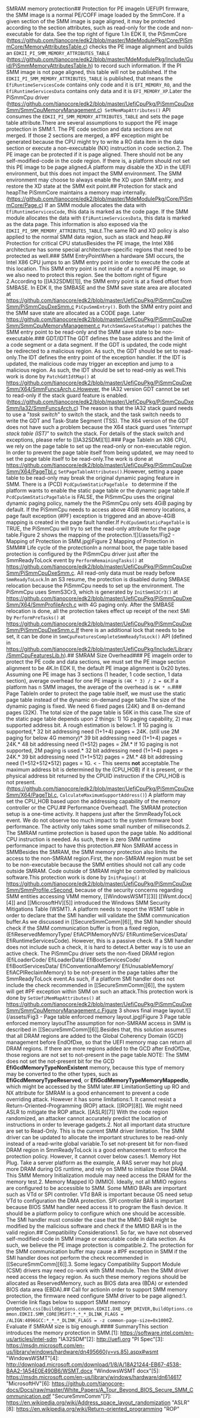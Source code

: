 <!--- @file

  Memory Protection in SMM.md for 
    A Tour Beyond BIOS - Memory Protection in UEFI BIOS

  Copyright (c) 2017, Intel Corporation. All rights reserved.<BR>
  Redistribution and use in source (original document form) and 'compiled'
  forms (converted to PDF, epub, HTML and other formats) with or without
  modification, are permitted provided that the following conditions are met:
  1) Redistributions of source code (original document form) must retain the
     above copyright notice, this list of conditions and the following
     disclaimer as the first lines of this file unmodified.
  2) Redistributions in compiled form (transformed to other DTDs, converted to
     PDF, epub, HTML and other formats) must reproduce the above copyright
     notice, this list of conditions and the following disclaimer in the
     documentation and/or other materials provided with the distribution.
  THIS DOCUMENTATION IS PROVIDED BY TIANOCORE PROJECT "AS IS" AND ANY EXPRESS OR
  IMPLIED WARRANTIES, INCLUDING, BUT NOT LIMITED TO, THE IMPLIED WARRANTIES OF
  MERCHANTABILITY AND FITNESS FOR A PARTICULAR PURPOSE ARE DISCLAIMED. IN NO
  EVENT SHALL TIANOCORE PROJECT  BE LIABLE FOR ANY DIRECT, INDIRECT, INCIDENTAL,
  SPECIAL, EXEMPLARY, OR CONSEQUENTIAL DAMAGES (INCLUDING, BUT NOT LIMITED TO,
  PROCUREMENT OF SUBSTITUTE GOODS OR SERVICES; LOSS OF USE, DATA, OR PROFITS;
  OR BUSINESS INTERRUPTION) HOWEVER CAUSED AND ON ANY THEORY OF LIABILITY,
  WHETHER IN CONTRACT, STRICT LIABILITY, OR TORT (INCLUDING NEGLIGENCE OR
  OTHERWISE) ARISING IN ANY WAY OUT OF THE USE OF THIS DOCUMENTATION, EVEN IF
  ADVISED OF THE POSSIBILITY OF SUCH DAMAGE.

-->


SMRAM memory protection## Protection for PE imageIn UEFI/PI firmware, the SMM image is a normal PE/COFF image loaded by the SmmCore. If a given section of the SMM image is page aligned, it may be protected according to the section attributes, such as read-only for the code and non-executable for data. See the top right of figure 1.In EDK II, the PiSmmCore (https://github.com/tianocore/edk2/blob/master/MdeModulePkg/Core/PiSmmCore/MemoryAttributesTable.c) checks the PE image alignment and builds an `EDKII_PI_SMM_MEMORY_ATTRIBUTES_TABLE ` (https://github.com/tianocore/edk2/blob/master/MdeModulePkg/Include/Guid/PiSmmMemoryAttributesTable.h) to record such information. If the PI SMM image is not page aligned, this table will not be published. If the `EDKII_PI_SMM_MEMORY_ATTRIBUTES_TABLE` is published, that means the `EfiRuntimeServicesCode` contains only code and it is ``EFI_MEMORY_RO``, and the `EfiRuntimeServicesData` contains only data and it is `EFI_MEMORY_XP`.Later the PiSmmCpu driver (https://github.com/tianocore/edk2/blob/master/UefiCpuPkg/PiSmmCpuDxeSmm/SmmCpuMemoryManagement.c)` SetMemMapAttributes()` API consumes the ``EDKII_PI_SMM_MEMORY_ATTRIBUTES_TABLE`` and sets the page table attribute.There are several assumptions to support the PE image protection in SMM:1. The PE code section and data sections are not merged. If those 2 sections are merged, a #PF exception might be generated because the CPU might try to write a RO data item in the data section or execute a non-executable (NX) instruction in code section.2. The PE image can be protected if it is page aligned. There should not be any self-modified-code in the code region. If there is, a platform should not set this PE image to be page aligned.A platform may disable the XD in the UEFI environment, but this does not impact the SMM environment. The SMM environment may choose to always enable the XD upon SMM entry, and restore the XD state at the SMM exit point.## Protection for stack and heapThe PiSmmCore maintains a memory map internally. (https://github.com/tianocore/edk2/blob/master/MdeModulePkg/Core/PiSmmCore/Page.c) If an SMM module allocates the data with `EfiRuntimeServicesCode`, this data is marked as the code page. If the SMM module allocates the data with `EfiRuntimeServicesData`, this data is marked as the data page. This information is also exposed via the `EDKII_PI_SMM_MEMORY_ATTRIBUTES_TABLE`.The same RO and XD policy is also applied to the normal SMM data region, such as stack and heap.## Protection for critical CPU statusBesides the PE image, the Intel X86 architecture has some special architecture-specific regions that need to be protected as well.### SMM EntryPointWhen a hardware SMI occurs, the Intel X86 CPU jumps to an SMM entry point in order to execute the code at this location. This SMM entry point is not inside of a normal PE image, so we also need to protect this region. See the bottom right of figure 2.According to [[IA32SDM][1]], the SMM entry point is at a fixed offset from SMBASE. In EDK II, the SMBASE and the SMM save state area are allocated at https://github.com/tianocore/edk2/blob/master/UefiCpuPkg/PiSmmCpuDxeSmm/PiSmmCpuDxeSmm.c `PiCpuSmmEntry()`. Both the SMM entry point and the SMM save state are allocated as a CODE page. Later https://github.com/tianocore/edk2/blob/master/UefiCpuPkg/PiSmmCpuDxeSmm/SmmCpuMemoryManagement.c `PatchSmmSaveStateMap()` patches the SMM entry point to be read-only and the SMM save state to be non-executable.### GDT/IDTThe GDT defines the base address and the limit of a code segment or a data segment. If the GDT is updated, the code might be redirected to a malicious region. As such, the GDT should be set to read-only.The IDT defines the entry point of the exception handler. If the IDT is updated, the malicious code may trigger an exception and jump to a malicious region. As such, the IDT should be set to read-only as well.This work is done by `PatchGdtIdtMap()` at https://github.com/tianocore/edk2/blob/master/UefiCpuPkg/PiSmmCpuDxeSmm/X64/SmmFuncsArch.c.However, the IA32 version GDT cannot be set to read-only if the stack guard feature is enabled. (https://github.com/tianocore/edk2/blob/master/UefiCpuPkg/PiSmmCpuDxeSmm/Ia32/SmmFuncsArch.c) The reason is that the IA32 stack guard needs to use a "_task switch_" to switch the stack, and the task switch needs to write the GDT and Task-State Segment (TSS). The X64 version of the GDT does not have such a problem because the X64 stack guard uses “_interrupt stack table (IST)_” to switch the stack. For details of the stack switch and exceptions, please refer to [[IA32SDM][1]].### Page TableIn an X86 CPU, we rely on the page table to set up the read-only or non-executable region. In order to prevent the page table itself from being updated, we may need to set the page table itself to be read-only.The work is done at https://github.com/tianocore/edk2/blob/master/UefiCpuPkg/PiSmmCpuDxeSmm/X64/PageTbl.c `SetPageTableAttributes()`.However, setting a page table to be read-only may break the original dynamic paging feature in SMM. There is a (PCD) ```PcdCpuSmmStaticPageTable ``` to determine if the platform wants to enable the static page table or the dynamic page table.If ```PcdCpuSmmStaticPageTable``` is FALSE, the PiSmmCpu uses the original dynamic paging policy, namely the the PiSmmCpu only sets 4GiB paging by default. If the PiSmmCpu needs to access above 4GiB memory locations, a page fault exception (#PF) exception is triggered and an above-4GiB mapping is created in the page fault handler.If ```PcdCpuSmmStaticPageTable``` is TRUE, the PiSmmCpu will try to set the read-only attribute for the page table.Figure 2 shows the mapping of the protection.![](/assets/Fig2 - Mapping of Protection in SMM.jpg)Figure 2 Mapping of Protection in SMM## Life cycle of the protectionIn a normal boot, the page table based protection is configured by the PiSmmCpu driver just after the SmmReadyToLock event by ```PerformRemainingTasks()``` at https://github.com/tianocore/edk2/blob/master/UefiCpuPkg/PiSmmCpuDxeSmm/PiSmmCpuDxeSmm.c. All read-only data must be ready before ```SmmReadyToLock```.In an S3 resume, the protection is disabled during SMBASE relocation because the PiSmmCpu needs to set up the environment. The PiSmmCpu uses SmmS3Cr3, which is generated by ```InitSmmS3Cr3()``` at https://github.com/tianocore/edk2/blob/master/UefiCpuPkg/PiSmmCpuDxeSmm/X64/SmmProfileArch.c with 4G paging only. After the SMBASE relocation is done, all the protection takes effect up receipt of the next SMI by ```PerformPreTasks()``` at https://github.com/tianocore/edk2/blob/master/UefiCpuPkg/PiSmmCpuDxeSmm/PiSmmCpuDxeSmm.c.If there is an additional lock that needs to be set, it can be done in ```SmmCpuFeaturesCompleteSmmReadyToLock()``` API (defined in https://github.com/tianocore/edk2/blob/master/UefiCpuPkg/Include/Library/SmmCpuFeaturesLib.h).## SMRAM Size Overhead### PE imageIn order to protect the PE code and data sections, we must set the PE image section alignment to be 4K.In EDK II, the default PE image alignment is 0x20 bytes. Assuming one PE image has 3 sections (1 header, 1 code section, 1 data section), average overhead for one PE image is `(4K * 3) / 2 = 6K`.If a platform has n SMM images, the average of the overhead is `6K * n`.### Page TableIn order to protect the page table itself, we must use the static page table instead of the dynamic on-demand page table.The size of the dynamic paging is fixed. We need 6 fixed pages (24K) and 8 on-demand pages (32K). The total size of the page table is 56K in this case.The size of the static page table depends upon 2 things: 1) 1G paging capability, 2) max supported address bit. A rough estimation is below:1. If 1G paging is supported,* 32 bit addressing need (1+1+4) pages = 24K. (still use 2M paging for below 4G memory)* 39 bit addressing need (1+1+4) pages = 24K.* 48 bit addressing need (1+512) pages = 2M.* If 1G paging is not supported, 2M paging is used.* 32 bit addressing need (1+1+4) pages = 24K.* 39 bit addressing need (1+1+512) pages = 2M.* 48 bit addressing need (1+512+512*512) pages = 1G. < - This seems ****not**** acceptable.The maximum address bit is determined by the (CPU_HOB) if it is present, or the physical address bit returned by the CPUID instruction if the CPU_HOB is not present. (https://github.com/tianocore/edk2/blob/master/UefiCpuPkg/PiSmmCpuDxeSmm/X64/PageTbl.c, ```CalculateMaximumSupportAddress()```) A platform may set the CPU_HOB based upon the addressing capability of the memory controller or the CPU.## Performance Overhead1. The SMRAM protection setup is a one-time activity. It happens just after the SmmReadyToLock event. We do not observe too much impact to the system firmware boot performance. The activity only takes some small number of milliseconds.2. The SMRAM runtime protection is based upon the page table. No additional CPU instruction is needed. As such, there is zero SMM runtime performance impact to have this protection.## Non SMRAM access in SMMBesides the SMRAM, the SMM memory protection also limits the access to the non-SMRAM region.First, the non-SMRAM region must be set to be non-executable because the SMM entities should not call any code outside SMRAM. Code outside of SMRAM might be controlled by malicious software.This protection work is done by ```InitPaging()``` at https://github.com/tianocore/edk2/blob/master/UefiCpuPkg/PiSmmCpuDxeSmm/SmmProfile.cSecond, because of the security concerns regarding SMM entities accessing VMM memory, [[WindowsWSMT][3]] [[Wsmt.docx][4]] and [[MicrosoftHV][5]] introduced the Windows SMM Security Mitigations Table (WSMT). A platform needs to report the WSMT table in order to declare that the SMI handler will validate the SMM communication buffer.As we discussed in [[SecureSmmComm][6]], the SMI handler should check if the SMM communication buffer is from a fixed region, (EfiReservedMemoryType/ EfiACPIMemoryNVS/ EfiRuntimeServicesData/ EfiRuntimeServicesCode). However, this is a passive check. If a SMI handler does not include such a check, it is hard to detect.A better way is to use an active check. The PiSmmCpu driver sets the non-fixed DRAM region (EfiLoaderCode/ EfiLoaderData/ EfiBootServicesCode/ EfiBootServicesData/ EfiConventionalMemory/ EfiUnusableMemory/ EfiACPIReclaimMemory) to be not-present in the page tables after the SmmReadyToLock event.As such, if a platform SMI handler does not include the check recommended in [[SecureSmmComm][6]], the system will get #PF exception within SMM on such an attack.This protection work is done by ```SetUefiMemMapAttributes()``` at https://github.com/tianocore/edk2/blob/master/UefiCpuPkg/PiSmmCpuDxeSmm/SmmCpuMemoryManagement.c.Figure 3 shows final image layout.![](/assets/Fig3 - Page table enforced memory layout.jpg)Figure 3 Page table enforced memory layoutThe assumption for non-SMRAM access in SMM is described in [[SecureSmmComm][6]].Besides that, this solution assumes that all DRAM regions are added to the Global Coherency Domain (GCD) management before EndOfDxe, so that the UEFI memory map can return all DRAM regions. If there are more regions added to the GCD after EndOfDxe, those regions are not set to not-present in the page table.NOTE: The SMM does not set the not-present bit for the GCD **EfiGcdMemoryTypeNonExistent** memory, because this type of memory may be converted to the other types, such as **EfiGcdMemoryTypeReserved**, or **EfiGcdMemoryTypeMemoryMappedIo**, which might be accessed by the SMM later.## LimitationSetting up RO and NX attribute for SMRAM is a good enhancement to prevent a code overriding attack. However it has some limitations:1. It cannot resist a Return-Oriented-Programming (ROP) attack. [[ROP][8]]. We might need ASLR to mitigate the ROP attack. [[ASLR][7]] With the code region randomized, an attacker cannot accurately predict the location of instructions in order to leverage gadgets.2. Not all important data structure are set to Read-Only. This is the current SMM driver limitation. The SMM driver can be updated to allocate the important structures to be read-only instead of a read-write global variable.To set not-present bit for non-fixed DRAM region in SmmReadyToLock is a good enhancement to enforce the protection policy. However, it cannot cover below cases:1. Memory Hot Plug. Take a server platform as the example, A RAS server may hot plug more DRAM during OS runtime, and rely on SMM to initialize those DRAM. This SMM Memory Initialization module may need access the DRAM for the memory test.2. Memory Mapped IO (MMIO). Ideally, not all MMIO regions are configured to be accessible to SMM. Some MMIO BARs are important such as VTd or SPI controller. VTd BAR is important because OS need setup VTd to configuration the DMA protection. SPI controller BAR is important because BIOS SMM handler need access it to program the flash device. It should be a platform policy to configure which one should be accessible. The SMI handler must consider the case that the MMIO BAR might be modified by the malicious software and check if the MMIO BAR is in the valid region.## Compatibility Considerations1. So far, we have not observed self-modified-code in SMM image or executable code in data section. As such, we believe the PE image protection is compatible.2. The protection for the SMM communication buffer may cause a #PF exception in SMM if the SMI handler does not perform the check recommended in [[SecureSmmComm][6]].3. Some legacy Compatibility Support Module (CSM) drivers may need co-work with SMM module. Then the SMM driver need access the legacy region. As such these memory regions should be allocated as ReservedMemory, such as BIOS data area (BDA) or extended BIOS data area (EBDA).## Call for actionIn order to support SMM memory protection, the firmware need configure SMM driver to be page aligned:1. Override link flags below to support SMM memory protection.```css[BuildOptions.common.EDKII.DXE_SMM_DRIVER,BuildOptions.common.EDKII.SMM_CORE]MSFT:*_*_*_DLINK_FLAGS = /ALIGN:4096GCC:*_*_*_DLINK_FLAGS = -z common-page-size=0x1000```2. Evaluate if SMRAM size is big enough.#### SummaryThis section introduces the memory protection in SMM.[1]: https://software.intel.com/en-us/articles/intel-sdm "IA32SDM"[2]: http://uefi.org "PI Spec"[3]: https://msdn.microsoft.com/en-us/library/windows/hardware/dn495660(v=vs.85).aspx#wsmt "WindowsWSMT"[4]: http://download.microsoft.com/download/1/8/A/18A21244-EB67-4538-BAA2-1A54E0E490B6/WSMT.docx "WindowsWSMT docx"[5]: https://msdn.microsoft.com/en-us/library/windows/hardware/dn614617 "MicrosoftHV"[6]: https://github.com/tianocore-docs/Docs/raw/master/White_Papers/A_Tour_Beyond_BIOS_Secure_SMM_Communication.pdf "SecureSmmComm"[7]: https://en.wikipedia.org/wiki/Address_space_layout_randomization "ASLR"[8]: https://en.wikipedia.org/wiki/Return-oriented_programming "ROP" 
